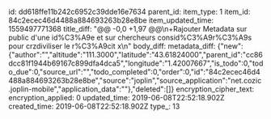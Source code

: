id: dd618ffe11b242c6952c39dde16e7634
parent_id: 
item_type: 1
item_id: 84c2ecec46d4488a884693263b28e8be
item_updated_time: 1559497771368
title_diff: "@@ -0,0 +1,97 @@\n+Rajouter Metadata sur public d'une id%C3%A9e et sur chercheurs consid%C3%A9r%C3%A9s pour crzdiviliser le r%C3%A9cit x\n"
body_diff: 
metadata_diff: {"new":{"author":"","altitude":"111.3000","latitude":"43.61824000","parent_id":"cc86dcc81f1944b69167c899dfa4dca5","longitude":"1.42007667","is_todo":0,"todo_due":0,"source_url":"","todo_completed":0,"order":0,"id":"84c2ecec46d4488a884693263b28e8be","source":"joplin","source_application":"net.cozic.joplin-mobile","application_data":""},"deleted":[]}
encryption_cipher_text: 
encryption_applied: 0
updated_time: 2019-06-08T22:52:18.902Z
created_time: 2019-06-08T22:52:18.902Z
type_: 13